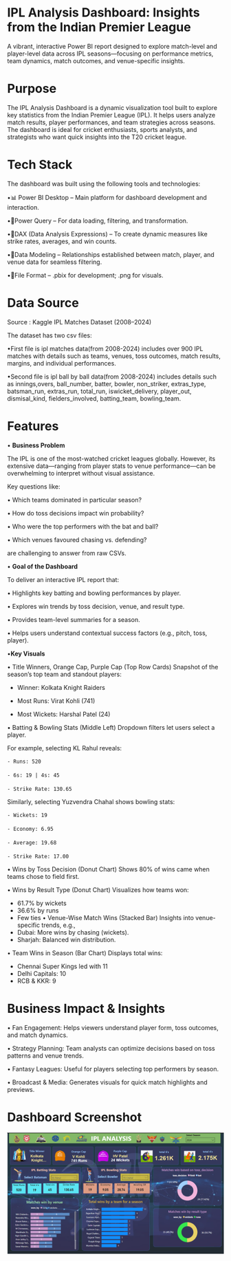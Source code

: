 # IPL Analysis Dashboard: Insights from the Indian Premier League
A vibrant, interactive Power BI report designed to explore match-level and player-level data across IPL seasons—focusing on performance metrics, team dynamics, match outcomes, and venue-specific insights.

# Purpose
The IPL Analysis Dashboard is a dynamic visualization tool built to explore key statistics from the Indian Premier League (IPL). It helps users analyze match results, player performances, and team strategies across seasons. The dashboard is ideal for cricket enthusiasts, sports analysts, and strategists who want quick insights into the T20 cricket league.

# Tech Stack
The dashboard was built using the following tools and technologies:

•📊  Power BI Desktop – Main platform for dashboard development and interaction.

•📂Power Query – For data loading, filtering, and transformation.

•🧠DAX (Data Analysis Expressions) – To create dynamic measures like strike rates, averages, and win counts.

•📝Data Modeling – Relationships established between match, player, and venue data for seamless filtering.

•📁File Format – .pbix for development; .png for visuals.

# Data Source
Source : Kaggle IPL Matches Dataset (2008–2024)

The dataset has two csv files: 

•First file is ipl matches data(from 2008-2024) includes over 900 IPL matches with details such as teams, venues, toss outcomes, match results, margins, and individual performances.

•Second file is ipl ball by ball data(from 2008-2024) includes details such as innings,overs, ball_number, batter, bowler, non_striker, extras_type, batsman_run, extras_run, total_run, iswicket_delivery, player_out, dismisal_kind, fielders_involved, batting_team, bowling_team.

# Features
• **Business Problem**

The IPL is one of the most-watched cricket leagues globally. However, its extensive data—ranging from player stats to venue performance—can be overwhelming to interpret without visual assistance.

Key questions like:

• Which teams dominated in particular season?

• How do toss decisions impact win probability?

• Who were the top performers with the bat and ball?

• Which venues favoured chasing vs. defending?

are challenging to answer from raw CSVs.

• **Goal of the Dashboard**

To deliver an interactive IPL report that:

• Highlights key batting and bowling performances by player.

• Explores win trends by toss decision, venue, and result type.

• Provides team-level summaries for a season.

• Helps users understand contextual success factors (e.g., pitch, toss, player).

•**Key Visuals**

• Title Winners, Orange Cap, Purple Cap (Top Row Cards)
  Snapshot of the season’s top team and standout players:
  
  - Winner: Kolkata Knight Raiders
    
  - Most Runs: Virat Kohli (741)
    
  - Most Wickets: Harshal Patel (24)
    
• Batting & Bowling Stats (Middle Left)
  Dropdown filters let users select a player.
  
 For example, selecting KL Rahul reveals:
 
    - Runs: 520
    
    - 6s: 19 | 4s: 45
    
    - Strike Rate: 130.65

   Similarly, selecting Yuzvendra Chahal shows bowling stats:
   
    - Wickets: 19
    
    - Economy: 6.95
    
    - Average: 19.68
    
    - Strike Rate: 17.00

• Wins by Toss Decision (Donut Chart)
  Shows 80% of wins came when teams chose to field first.
  
• Wins by Result Type (Donut Chart)
  Visualizes how teams won:
  - 61.7% by wickets
  - 36.6% by runs
  - Few ties
• Venue-Wise Match Wins (Stacked Bar)
  Insights into venue-specific trends, e.g.,
  - Dubai: More wins by chasing (wickets).
  - Sharjah: Balanced win distribution.

• Team Wins in Season (Bar Chart)
  Displays total wins:
  - Chennai Super Kings led with 11
  - Delhi Capitals: 10
  - RCB & KKR: 9
# Business Impact & Insights
• Fan Engagement: Helps viewers understand player form, toss outcomes, and match dynamics.

• Strategy Planning: Team analysts can optimize decisions based on toss patterns and venue trends.

• Fantasy Leagues: Useful for players selecting top performers by season.

• Broadcast & Media: Generates visuals for quick match highlights and previews.
# Dashboard Screenshot
![alt-text](https://github.com/Ravikumar0311/ipl-analysis/blob/main/analysis%20dashboard%20snapshot.png)
